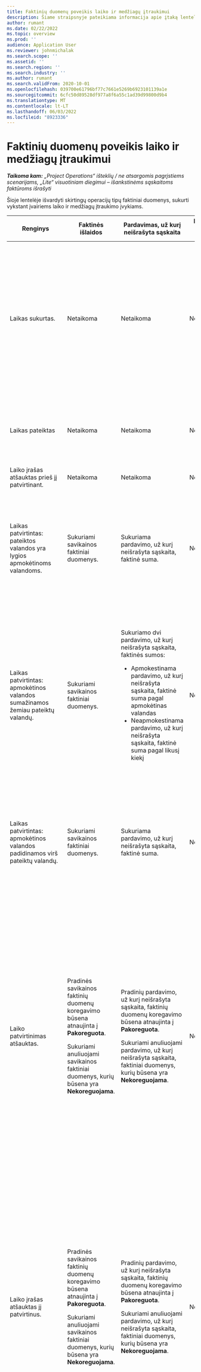 ```yaml
---
title: Faktinių duomenų poveikis laiko ir medžiagų įtraukimui
description: Šiame straipsnyje pateikiama informacija apie įtaką lentelei Faktiniai duomenys, esant įvairiems įvykiams, vykstantiems laiko ir medžiagų įtraukimo į „Microsoft Dynamics 365 Project Operations“ ciklo metu.
author: rumant
ms.date: 02/22/2022
ms.topic: overview
ms.prod: ''
audience: Application User
ms.reviewer: johnmichalak
ms.search.scope: ''
ms.assetid: ''
ms.search.region: ''
ms.search.industry: ''
ms.author: rumant
ms.search.validFrom: 2020-10-01
ms.openlocfilehash: 039700e61796bf77c7661e5269b6923101139a1e
ms.sourcegitcommit: 6cfc50d89528df977a8f6a55c1ad39d99800d9b4
ms.translationtype: MT
ms.contentlocale: lt-LT
ms.lasthandoff: 06/03/2022
ms.locfileid: "8923336"
---
```

# <a name="actuals-impact-in-a-time-and-materials-engagement"></a>Faktinių duomenų poveikis laiko ir medžiagų įtraukimui

_**Taikoma kam:** „Project Operations“ išteklių / ne atsargomis pagrįstiems scenarijams, „Lite“ visuotiniam diegimui – išankstinėms sąskaitoms faktūroms išrašyti_

Šioje lentelėje išvardyti skirtingų operacijų tipų faktiniai duomenys, sukurti vykstant įvairiems laiko ir medžiagų įtraukimo įvykiams.

| Renginys | Faktinės išlaidos | Pardavimas, už kurį neišrašyta sąskaita | Pardavimo, už kurį išrašyta sąskaita, faktinė suma | Pavyzdžiui |
|---|---|---|---|---|
| Laikas sukurtas. | Netaikoma | Netaikoma | Netaikoma | <p>Bobas Kozackas iš „Fabrikam“ JAV organizacinio vieneto, kurio savikainos tarifas yra 100 JAV dolerių (100 USD) per valandą, dirba su projektu, pavadintu „ARM diegimas „Adatum“. Šio projekto sąskaitos tarifas pagal sutartį yra USD 200 per valandą. Čia pateiktas Bobo Kozako laiko įrašo pavyzdys:</p><p>Bobas Kozackas, 8 valandos</p> |
| Laikas pateiktas | Netaikoma | Netaikoma | Netaikoma | Pagal šį laiko įrašą sukuriama savikainos tarifo žurnalo eilutė ir pardavimo, už kurį neišrašyta sąskaita, žurnalai. Į žurnalo įrašą įvedama numatytoji kaina ir savikainos tarifas. |
| Laiko įrašas atšauktas prieš jį patvirtinant. | Netaikoma | Netaikoma | Netaikoma | |
| Laikas patvirtintas: pateiktos valandos yra lygios apmokėtinoms valandoms. | Sukuriami savikainos faktiniai duomenys. | Sukuriama pardavimo, už kurį neišrašyta sąskaita, faktinė suma. | Netaikoma | <p>Sukurti nauji faktiniai duomenys:</p><ul><li>**Savikainos faktiniai duomenys:** Bobas Kozackas, 8 val., 800 USD</li><li>**Pardavimo, už kurį neišrašyta sąskaita, faktinė suma:** Bobas Kozackas, 8 val., 1 600 USD</li></ul> |
| Laikas patvirtintas: apmokėtinos valandos sumažinamos žemiau pateiktų valandų. | Sukuriami savikainos faktiniai duomenys. | <p>Sukuriamo dvi pardavimo, už kurį neišrašyta sąskaita, faktinės sumos:</p><ul><li>Apmokestinama pardavimo, už kurį neišrašyta sąskaita, faktinė suma pagal apmokėtinas valandas</li><li>Neapmokestinama pardavimo, už kurį neišrašyta sąskaita, faktinė suma pagal likusį kiekį</li></ul> | Netaikoma | <p>Sukurti nauji faktiniai duomenys:</p><ul><li>**Savikainos faktiniai duomenys:** Bobas Kozackas, 8 val., 800 USD</li><li>**Pardavimo, už kurį neišrašyta sąskaita, faktinė suma:** Bobas Kozackas, 6 val., 1 200 USD, *Apmokestinama*</li><li>**Pardavimo, už kurį neišrašyta sąskaita, faktinė suma:** Bobas Kozackas, 2 val., 400 USD, *Neapmokestinama*</li></ul> |
| Laikas patvirtintas: apmokėtinos valandos padidinamos virš pateiktų valandų. | Sukuriami savikainos faktiniai duomenys. | Sukuriama pardavimo, už kurį neišrašyta sąskaita, faktinė suma. | Netaikoma | <p>Sukurti nauji faktiniai duomenys:</p><ul><li>**Savikainos faktiniai duomenys:** Bobas Kozackas, 8 val., 800 USD</li><li>**Pardavimo, už kurį neišrašyta sąskaita, faktinė suma:** Bobas Kozackas, 10 val., 2000 USD</li></ul> |
| Laiko patvirtinimas atšauktas. | <p>Pradinės savikainos faktinių duomenų koregavimo būsena atnaujinta į **Pakoreguota**.</p><p>Sukuriami anuliuojami savikainos faktiniai duomenys, kurių būsena yra **Nekoreguojama**.</p> | <p>Pradinių pardavimo, už kurį neišrašyta sąskaita, faktinių duomenų koregavimo būsena atnaujinta į **Pakoreguota**.</p><p>Sukuriami anuliuojami pardavimo, už kurį neišrašyta sąskaita, faktiniai duomenys, kurių būsena yra **Nekoreguojama**.</p> | Netaikoma | <p>Atnaujinti esami faktiniai duomenys:</p><ul><li>**Savikainos faktiniai duomenys:** Bobas Kozackas, 8 val., 800 USD, *Pakoreguota*</li><li>**Pardavimo, už kurį neišrašyta sąskaita, faktinė suma:** Bobas Kozackas, 8 val., 1 600 USD, *Pakoreguota*</li></ul><p>Sukurti nauji faktiniai duomenys, norint panaikinti ankstesnį finansinį poveikį:</p><ul><li>**Savikainos faktiniai duomenys:** Bobas Kozackas, (8 val.), (800 USD), *Nekoreguojama*</li><li>**Pardavimo, už kurį neišrašyta sąskaita, faktinė suma:** Bobas Kozackas, (8 val.), (1 600 USD), *Nekoreguojama*</li></ul> |
| Laiko įrašas atšauktas jį patvirtinus. | <p>Pradinės savikainos faktinių duomenų koregavimo būsena atnaujinta į **Pakoreguota**.</p><p>Sukuriami anuliuojami savikainos faktiniai duomenys, kurių būsena yra **Nekoreguojama**.</p> | <p>Pradinių pardavimo, už kurį neišrašyta sąskaita, faktinių duomenų koregavimo būsena atnaujinta į **Pakoreguota**.</p><p>Sukuriami anuliuojami pardavimo, už kurį neišrašyta sąskaita, faktiniai duomenys, kurių būsena yra **Nekoreguojama**.</p> | Netaikoma | <p>Atnaujinti esami faktiniai duomenys:</p><ul><li>**Savikainos faktiniai duomenys:** Bobas Kozackas, 8 val., 800 USD, *Pakoreguota*</li><li>**Pardavimo, už kurį neišrašyta sąskaita, faktinė suma:** Bobas Kozackas, 8 val., 1 600 USD, *Pakoreguota*</li></ul><p>Sukurti nauji faktiniai duomenys, norint panaikinti ankstesnį finansinį poveikį:</p><ul><li>**Savikainos faktiniai duomenys:** Bobas Kozackas, (8 val.), (800 USD), *Nekoreguojama*</li><li>**Pardavimo, už kurį neišrašyta sąskaita, faktinė suma:** Bobas Kozackas, (8 val.), (1 600 USD), *Nekoreguojama*</li></ul> |
| Sutartis patvirtinta. | <p>Senų savikainos faktinių duomenų koregavimo būsena atnaujinta į **Pakoreguota**.</p><p>Sukuriami anuliuojami savikainos faktiniai duomenys, kurių būsena yra **Nekoreguojama**.</p><p>Sukuriami nauji savikainos faktiniai duomenys, iš naujo įvertinus sutarties taisykles.</p> | <p>Senų pardavimo, už kurį neišrašyta sąskaita, faktinių duomenų koregavimo būsena atnaujinta į **Pakoreguota**.</p><p>Sukuriami anuliuojami pardavimo, už kurį neišrašyta sąskaita, faktiniai duomenys, kurių būsena yra **Nekoreguojama**.</p><p>Sukuriami nauji pardavimo, už kurį neišrašyta sąskaita, faktiniai duomenys, iš naujo įvertinus sutarties taisykles.</p> | Netaikoma | <p>Atnaujinti esami faktiniai duomenys:</p><ul><li>**Savikainos faktiniai duomenys:** Bobas Kozackas, 8 val., 800 USD, *Pakoreguota*</li><li>**Pardavimo, už kurį neišrašyta sąskaita, faktinė suma:** Bobas Kozackas, 8 val., 1 600 USD, *Pakoreguota*</li></ul><p>Sukurti nauji faktiniai duomenys, norint panaikinti ankstesnį finansinį poveikį:</p><ul><li>**Savikainos faktiniai duomenys:** Bobas Kozackas, (8 val.), (800 USD), *Nekoreguojama*</li><li>**Pardavimo, už kurį neišrašyta sąskaita, faktinė suma:** Bobas Kozackas, (8 val.), (1 600 USD), *Nekoreguojama*</li></ul><p>Sukurti nauji iš naujo įvertinto finansinio poveikio faktiniai duomenys:</p><ul><li>**Savikainos faktiniai duomenys:** Bobas Kozackas, 8 val., 800 USD</li><li>**Pardavimo, už kurį neišrašyta sąskaita, faktinė suma:** Bobas Kozackas, 8 val., 1 600 USD</li></ul> |
| Sukurta sąskaita faktūra. | Netaikoma | Netaikoma | Netaikoma | |
| Patvirtinta sąskaita faktūra. Sąskaitos faktūros eilutės išsamioje informacijoje nurodytas kiekis nepasikeitė, palyginti su kiekiu, nurodytu pardavimo, kuriam neišrašyta sąskaita, faktiniuose duomenyse. | Netaikoma | <p>Atnaujinta pardavimo, kuriam neišrašyta sąskaita, senų faktinių duomenų sąskaitos faktūros būsena.</p><p>Sukuriami anuliuojami pardavimo, už kurį neišrašyta sąskaita, faktiniai duomenys, kurių būsena yra **Nekoreguojama**. | Sukuriama pardavimo, už kurį išrašyta sąskaita, faktinė suma. | <p>Esami faktiniai duomenys, kurie lieka nepakeisti:</p><ul><li>**Savikainos faktiniai duomenys:** Bobas Kozackas, 8 val., 800 USD</li></ul><p>Atnaujinti esami faktiniai duomenys:</p><ul><li>**Pardavimo, už kurį neišrašyta sąskaita, faktinė suma:** Bobas Kozackas, 8 val., 1 600 USD, *Kliento sąskaita faktūra užregistruota*</li></ul>Sukurti nauji faktiniai duomenys, norint panaikinti finansinį vykdomą darbą:</p><ul><li>**Pardavimo, už kurį neišrašyta sąskaita, faktinė suma:** Bobas Kozackas, (8 val.), (1 600 USD)</li></ul><p>Nauji faktiniai duomenys, sukurti pardavimo, už kurį išrašyta sąskaita faktūra, reikšmėms įrašyti:</p><ul><li>**Pardavimo, už kurį išrašyta sąskaita, faktinė suma:** Bobas Kozackas, 8 val., 1 600 USD</li></ul> |
| Sąskaita faktūra patvirtinama, kai sąskaitos faktūros eilutės išsamioje informacijoje nurodytas kiekis sumažinamas, palyginti su kiekiu, nurodytu pardavimo, kuriam neišrašyta sąskaita, faktiniuose duomenyse. | Netaikoma | <p>Pradinių pardavimo, už kurį neišrašyta sąskaita, faktinių duomenų koregavimo būsena atnaujinta į **Pakoreguota**.</p><p>Sukuriamos anuliuojamos pardavimo, už kurį neišrašyta sąskaita, faktinės sumos, skirtos pradinėms pardavimo, už kurį neišrašyta sąskaita, faktinėms sumoms. Jų koregavimo būsena yra **Nekoreguojama**.</p><p>Sukuriamo dvi naujos pardavimo, už kurį neišrašyta sąskaita, faktinės sumos:</p><ul><li>Apmokestinama pardavimo, už kurį neišrašyta sąskaita, faktinė suma pagal apmokėtinas valandas</li><li>Neapmokestinama pardavimo, už kurį neišrašyta sąskaita, faktinė suma pagal likusį kiekį</li></ul><p>Sukuriamos anuliuojamos pardavimo, už kurį neišrašyta sąskaita, faktinės sumos, skirtos dviem naujoms pardavimo, už kurį neišrašyta sąskaita, faktinėms sumoms.</p> | <p>Sukuriamos dvi pardavimo, už kurį išrašyta sąskaita, faktinės sumos:</p><ul><li>Apmokestinama pardavimo, už kurį išrašyta sąskaita, faktinė suma pagal apmokėtinas valandas</li><li>Neapmokestinama pardavimo, už kurį išrašyta sąskaita, faktinė suma pagal likusį kiekį</li></ul> | <p>Esami faktiniai duomenys, kurie lieka nepakeisti:</p><ul><li>**Savikainos faktiniai duomenys:** Bobas Kozackas, 8 val., 800 USD</li></ul><p>Atnaujinti esami faktiniai duomenys:</p><ul><li>**Pardavimo, už kurį neišrašyta sąskaita, faktinė suma:** Bobas Kozackas, 8 val., 1 600 USD, *Pakoreguota*</li></ul><p>Sukurti nauji faktiniai duomenys, norint panaikinti ankstesnį nebaigtą darbą:</p><ul><li>**Pardavimo, už kurį neišrašyta sąskaita, faktinė suma:** Bobas Kozackas, (8 val.), (1 600 USD), *Nekoreguojama*</li></ul><p>Nauji faktiniai duomenys, sukurti norint įrašyti atnaujintą pardavimo nebaigtą darbą:</p><ul><li>**Pardavimo, už kurį neišrašyta sąskaita, faktinė suma:** Bobas Kozackas, 6 val., 1 200 USD, *Apmokestinama*</li><li>**Pardavimo, už kurį neišrašyta sąskaita, faktinė suma:** Bobas Kozackas, 2 val., 400 USD, *Neapmokestinama*</li></ul><p>Nauji faktiniai duomenys, sukurti norint panaikinti atnaujintą pardavimo nebaigtą darbą:</p><ul><li>**Pardavimo, už kurį neišrašyta sąskaita, faktinė suma:** Bobas Kozackas, (6 val.), (1 200 USD), *Apmokestinama*</li><li>**Pardavimo, už kurį neišrašyta sąskaita, faktinė suma:** Bobas Kozackas, (2 val.), (400 USD), *Neapmokestinama*</li></ul><p>Nauji faktiniai duomenys, sukurti pardavimo, už kurį išrašyta sąskaita faktūra, reikšmėms įrašyti:</p><ul><li>**Pardavimo, už kurį išrašyta sąskaita, faktinė suma:** Bobas Kozackas, 6 val., 1 200 USD, *Apmokestinama*</li><li>**Pardavimo, už kurį išrašyta sąskaita, faktinė suma:** Bobas Kozackas, 2 val., 400 USD, *Neapmokestinama*</li></ul> |
| Sąskaita faktūra patvirtinama, kai sąskaitos faktūros eilutės išsamioje informacijoje nurodytas kiekis padidinamas, palyginti su kiekiu, nurodytu pardavimo, kuriam neišrašyta sąskaita, faktiniuose duomenyse. | Netaikoma | <p>Pradinių pardavimo, už kurį neišrašyta sąskaita, faktinių duomenų koregavimo būsena atnaujinta į **Pakoreguota**.</p><p>Sukuriamos anuliuojamos pardavimo, už kurį neišrašyta sąskaita, faktinės sumos, skirtos pradinėms pardavimo, už kurį neišrašyta sąskaita, faktinėms sumoms. Jų koregavimo būsena yra **Nekoreguojama**.</p><p>Sukuriami nauji pardavimo, už kurį neišrašyta sąskaita, faktiniai duomenys pagal naują kiekį.</p><p>Sukuriamos anuliuojamos pardavimo, už kurį neišrašyta sąskaita, faktinės sumos, skirtos naujoms pardavimo, už kurį neišrašyta sąskaita, faktinėms sumoms.</p> | Sukuriami pardavimo, už kurį išrašyta sąskaita, faktiniai duomenys pagal naują kiekį. | <p>Esami faktiniai duomenys, kurie lieka nepakeisti:</p><ul><li>**Savikainos faktiniai duomenys:** Bobas Kozackas, 8 val., 800 USD</li></ul><p>Atnaujinti esami faktiniai duomenys:</p><ul><li>**Pardavimo, už kurį neišrašyta sąskaita, faktinė suma:** Bobas Kozackas, 8 val., 1 600 USD, *Pakoreguota*</li></ul><p>Sukurti nauji faktiniai duomenys, norint panaikinti ankstesnį nebaigtą darbą:</p><ul><li>**Pardavimo, už kurį neišrašyta sąskaita, faktinė suma:** Bobas Kozackas, (8 val.), (1 600 USD), *Nekoreguojama*</li></ul><p>Sukurti nauji faktiniai duomenys, norint įrašyti atnaujintą pardavimo nebaigtą darbą:</p><ul><li>**Pardavimo, už kurį neišrašyta sąskaita, faktinė suma:** Bobas Kozackas, 10 val., 2 000 USD, *Apmokestinama*</li></ul><p>Sukurti nauji faktiniai duomenys, norint panaikinti atnaujintą pardavimo nebaigtą darbą:</p><ul><li>**Pardavimo, už kurį neišrašyta sąskaita, faktinė suma:** Bobas Kozackas, (10 val.), (2 000 USD), *Apmokestinama*, *Nekoreguojama*</li></ul><p>Nauji faktiniai duomenys, sukurti pardavimo, už kurį išrašyta sąskaita faktūra, reikšmėms įrašyti:</p><ul><li>**Pardavimo, už kurį išrašyta sąskaita, faktinė suma:** Bobas Kozackas, 10 val., 2 000 USD, *Apmokestinama*</li></ul> |
| Sąskaita faktūra ištaisoma siekiant sumažinti neapmokestinamą kiekį arba kainą. | Netaikoma | <p>Sukuriamo dvi pardavimo, už kurį neišrašyta sąskaita, faktinės sumos:</p><ul><li>Apmokestinama pardavimo, už kurį neišrašyta sąskaita, faktinė suma pagal kiekį, nurodytą koreguojamojoje sąskaitoje faktūroje</li><li>Apmokestinama pardavimo, už kurį neišrašyta sąskaita, faktinė suma pagal likusį kiekį</li></ul><p>Sukuriamos anuliuojamos pardavimo, už kurį neišrašyta sąskaita, faktinės sumos, skirtos dviem naujoms pardavimo, už kurį neišrašyta sąskaita, faktinėms sumoms.</p> | <p>Sukuriamos anuliuojamos pardavimo, už kurį išrašyta sąskaita, faktinės sumos.</p><p>Sukuriami nauji pardavimo, už kurį išrašyta sąskaita, faktiniai duomenys pagal naują kiekį. | <p>Esami faktiniai duomenys, kurie lieka nepakeisti:</p><ul><li>**Savikainos faktiniai duomenys:** Bobas Kozackas, 8 val., 800 USD</li><li>**Pardavimo, už kurį neišrašyta sąskaita, faktinė suma:** Bobas Kozackas, 8 val., 1 600 USD, *Kliento sąskaita faktūra užregistruota*</li><li>**Pardavimo, už kurį neišrašyta sąskaita, faktinė suma:** Bobas Kozackas, (8 val.), (1 600 USD)</li></ul><p>Atnaujinti esami faktiniai duomenys:</p><ul><li>**Pardavimo, už kurį išrašyta sąskaita, faktinė suma:** Bobas Kozackas, (8 val.), (1 600 USD), *Pakoreguota*</li></ul><p>Nauji faktiniai duomenys, sukurti pardavimo, už kurį išrašyta sąskaita faktūra, ankstesnėms reikšmėms panaikinti:</p><ul><li>**Pardavimo, už kurį išrašyta sąskaita, faktinė suma:** Bobas Kozackas, (8 val.), (1 600 USD), *Nekoreguojama*</li></ul><p>Nauji faktiniai duomenys, sukurti norint įrašyti pataisytą pardavimo nebaigtą darbą:</p><ul><li>**Pardavimo, už kurį neišrašyta sąskaita, faktinė suma:** Bobas Kozackas, 6 val., 1 200 USD, *Apmokestinama*, *Kliento sąskaita faktūra užregistruota*</li><li>**Pardavimo, už kurį neišrašyta sąskaita, faktinė suma:** Bobas Kozackas, 2 val., 400 USD, *Apmokestinama*</li></ul><p>Sukurti nauji faktiniai duomenys, norint panaikinti pataisytą pardavimo nebaigtą darbą:</p><ul><li>**Pardavimo, už kurį neišrašyta sąskaita, faktinė suma:** Bobas Kozackas, (6 val.), (1 200 USD), *Apmokestinama*, *Nekoreguojama*</li></ul><p>Nauji faktiniai duomenys, sukurti pardavimo, už kurį išrašyta sąskaita faktūra, pataisytoms reikšmėms įrašyti:</p><ul><li>**Pardavimo, už kurį išrašyta sąskaita, faktinė suma:** Bobas Kozackas, 6 val., 1 200 USD, *Apmokestinama*</li></ul> |
| Sąskaita faktūra ištaisoma siekiant padidinti neapmokestinamą kiekį arba kainą. | Netaikoma | <p>Sukuriami nauji pardavimo, už kurį neišrašyta sąskaita, faktiniai duomenys pagal naują kiekį.</p> <p>Sukuriamos anuliuojamos pardavimo, už kurį neišrašyta sąskaita, faktinės sumos, skirtos naujoms pardavimo, už kurį neišrašyta sąskaita, faktinėms sumoms.</p> | <p>Sukuriamos anuliuojamos pardavimo, už kurį išrašyta sąskaita, faktinės sumos.</p>Sukuriami nauji pardavimo, už kurį išrašyta sąskaita, faktiniai duomenys pagal naują kiekį.</p> | <p>Esami faktiniai duomenys, kurie lieka nepakeisti:</p><ul><li>**Savikainos faktiniai duomenys:** Bobas Kozackas, 8 val., 800 USD</li><li>**Pardavimo, už kurį neišrašyta sąskaita, faktinė suma:** Bobas Kozackas, 8 val., 1 600 USD, *Kliento sąskaita faktūra užregistruota*</li><li>**Pardavimo, už kurį neišrašyta sąskaita, faktinė suma:** Bobas Kozackas, (8 val.), (1 600 USD)</li></ul><p>Atnaujinti esami faktiniai duomenys:</p><ul><li>**Pardavimo, už kurį išrašyta sąskaita, faktinė suma:** Bobas Kozackas, (8 val.), (1 600 USD), *Pakoreguota*</li></ul><p>Nauji faktiniai duomenys, sukurti pardavimo, už kurį išrašyta sąskaita faktūra, ankstesnėms reikšmėms panaikinti:</p><ul><li>**Pardavimo, už kurį išrašyta sąskaita, faktinė suma:** Bobas Kozackas, (8 val.), (1 600 USD), *Nekoreguojama*</li></ul><p>Sukurti nauji faktiniai duomenys, norint įrašyti pataisytą pardavimo nebaigtą darbą:</p><ul><li>**Pardavimo, už kurį neišrašyta sąskaita, faktinė suma:** Bobas Kozackas, 10 val., 2 000 USD, *Apmokestinama*, *Kliento sąskaita faktūra užregistruota*</li></ul><p>Sukurti nauji faktiniai duomenys, norint panaikinti pataisytą pardavimo nebaigtą darbą:</p><ul><li>**Pardavimo, už kurį neišrašyta sąskaita, faktinė suma:** Bobas Kozackas, (10 val.), (2 000 USD), *Apmokestinama*</li></ul><p>Nauji faktiniai duomenys, sukurti pardavimo, už kurį išrašyta sąskaita faktūra, pataisytoms reikšmėms įrašyti:</p><ul><li>**Pardavimo, už kurį išrašyta sąskaita, faktinė suma:** Bobas Kozackas, 10 val., 2 000 USD, *Apmokestinama*</li></ul> |

[!INCLUDE[footer-include](../includes/footer-banner.md)]
